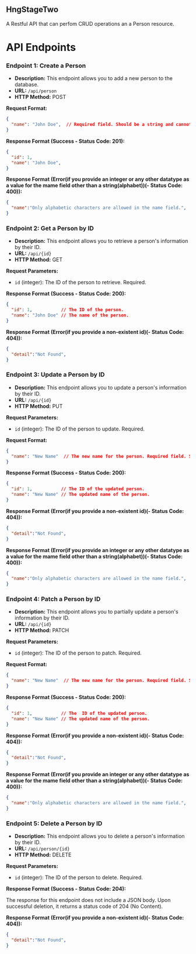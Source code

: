## HngStageTwo
A Restful API that can perfom CRUD operations an a Person resource.

# API Endpoints

### Endpoint 1: Create a Person

- **Description:** This endpoint allows you to add a new person to the database.
- **URL:** `/api/person`
- **HTTP Method:** POST

**Request Format:**
```json
{
  "name": "John Doe",  // Required field. Should be a string and cannot be blank.
}
```

**Response Format (Success - Status Code: 201):**

```json
{
  "id": 1,
  "name": "John Doe",
}
```

**Response Format (Error(if you provide an integer or any other datatype as a value for the mame field other than a string(alphabet))(- Status Code: 400)):**

```json
{
  "name":"Only alphabetic characters are allowed in the name field.",
}
```


### Endpoint 2: Get a Person by ID

- **Description:** This endpoint allows you to retrieve a person's information by their ID.
- **URL:** `/api/{id}`
- **HTTP Method:** GET

**Request Parameters:**

- `id` (integer): The ID of the person to retrieve. Required.

**Response Format (Success - Status Code: 200):**

```json
{
  "id": 1,           // The ID of the person.
  "name": "John Doe" // The name of the person.
}
```

**Response Format (Error(if you provide a non-existent id)(- Status Code: 404)):**

```json
{
  "detail":"Not Found",
}
```



### Endpoint 3: Update a Person by ID

- **Description:** This endpoint allows you to update a person's information by their ID.
- **URL:** `/api/{id}`
- **HTTP Method:** PUT

**Request Parameters:**

- `id` (integer): The ID of the person to update. Required.
  
**Request Format:**

```json
{
  "name": "New Name"  // The new name for the person. Required field. Should be a string and cannot be blank.
}
```
**Response Format (Success - Status Code: 200):**

```json
{
  "id": 1,           // The ID of the updated person.
  "name": "New Name" // The updated name of the person.
}
```

**Response Format (Error(if you provide a non-existent id)(- Status Code: 404)):**

```json
{
  "detail":"Not Found",
}
```
**Response Format (Error(if you provide an integer or any other datatype as a value for the mame field other than a string(alphabet))(- Status Code: 400)):**

```json
{
  "name":"Only alphabetic characters are allowed in the name field.",
}
```



### Endpoint 4: Patch a Person by ID

- **Description:** This endpoint allows you to partially update a person's information by their ID.
- **URL:** `/api/{id}`
- **HTTP Method:** PATCH

**Request Parameters:**

- `id` (integer): The ID of the person to patch. Required.
  
**Request Format:**

```json
{
  "name": "New Name"  // The new name for the person. Required field. Should be a string and cannot be blank.
}
```
**Response Format (Success - Status Code: 200):**

```json
{
  "id": 1,           // The  ID of the updated person.
  "name": "New Name" // The updated name of the person.
}
```

**Response Format (Error(if you provide a non-existent id)(- Status Code: 404)):**

```json
{
  "detail":"Not Found",
}
```
**Response Format (Error(if you provide an integer or any other datatype as a value for the mame field other than a string(alphabet))(- Status Code: 400)):**

```json
{
  "name":"Only alphabetic characters are allowed in the name field.",
}
```


### Endpoint 5: Delete a Person by ID

- **Description:** This endpoint allows you to delete a person's information by their ID.
- **URL:** `/api/person/{id}`
- **HTTP Method:** DELETE

**Request Parameters:**

- `id` (integer): The ID of the person to delete. Required.

**Response Format (Success - Status Code: 204):**

The response for this endpoint does not include a JSON body. Upon successful deletion, it returns a status code of 204 (No Content).

**Response Format (Error(if you provide a non-existent id)(- Status Code: 404)):**

```json
{
  "detail":"Not Found",
}
```









